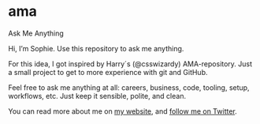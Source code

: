 # ama
Ask Me Anything

Hi, I’m Sophie. Use this repository to ask me anything.

For this idea, I got inspired by Harry´s (@csswizardy) AMA-repository. Just a small project to get to more experience with git and GitHub. 

Feel free to ask me anything at all: careers, business, code, tooling, setup, workflows, etc. Just keep it sensible, polite, and clean.


You can read more about me on [my website](https://www.sophieschoice.net), and [follow me on Twitter](https://twitter.com/sophies_choice).
